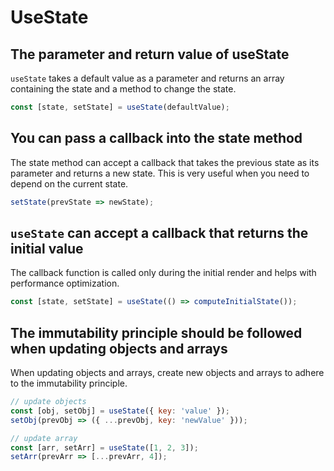 # UseState

## The parameter and return value of useState

`useState` takes a default value as a parameter and returns an array containing the state and a method to change the state.

```javascript
const [state, setState] = useState(defaultValue);
```



## You can pass a callback into the state method

The state method can accept a callback that takes the previous state as its parameter and returns a new state. This is very useful when you need to depend on the current state.

```javascript
setState(prevState => newState);
```



## `useState` can accept a callback that returns the initial value

The callback function is called only during the initial render and helps with performance optimization.

```javascript
const [state, setState] = useState(() => computeInitialState());
```



## The immutability principle should be followed when updating objects and arrays

When updating objects and arrays, create new objects and arrays to adhere to the immutability principle.

```javascript
// update objects
const [obj, setObj] = useState({ key: 'value' });
setObj(prevObj => ({ ...prevObj, key: 'newValue' }));

// update array
const [arr, setArr] = useState([1, 2, 3]);
setArr(prevArr => [...prevArr, 4]);
```

